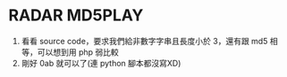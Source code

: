 # RADAR MD5PLAY
1. 看看 source code，要求我們給非數字字串且長度小於 3，還有跟 md5 相等，可以想到用 php 弱比較
2. 剛好 0ab 就可以了(連 python 腳本都沒寫XD)